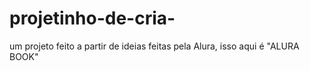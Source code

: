# projetinho-de-cria-
um projeto feito a partir de ideias feitas pela Alura, isso aqui é "ALURA BOOK"
